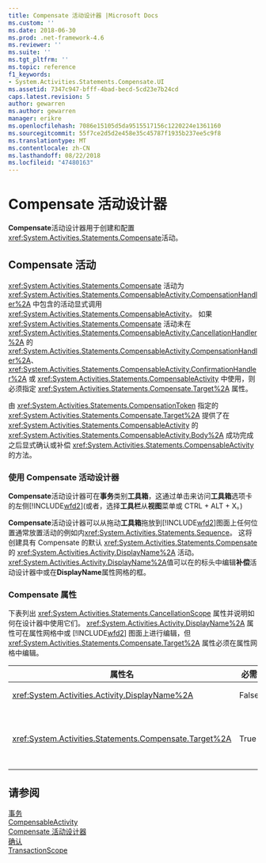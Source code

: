 ```yaml
---
title: Compensate 活动设计器 |Microsoft Docs
ms.custom: ''
ms.date: 2018-06-30
ms.prod: .net-framework-4.6
ms.reviewer: ''
ms.suite: ''
ms.tgt_pltfrm: ''
ms.topic: reference
f1_keywords:
- System.Activities.Statements.Compensate.UI
ms.assetid: 7347c947-bfff-4bad-becd-5cd23e7b24cd
caps.latest.revision: 5
author: gewarren
ms.author: gewarren
manager: erikre
ms.openlocfilehash: 7086e15105d5da9515517156c1220224e1361160
ms.sourcegitcommit: 55f7ce2d5d2e458e35c45787f1935b237ee5c9f8
ms.translationtype: MT
ms.contentlocale: zh-CN
ms.lasthandoff: 08/22/2018
ms.locfileid: "47480163"
---
```

# <a name="compensate-activity-designer"></a>Compensate 活动设计器
**Compensate**活动设计器用于创建和配置<xref:System.Activities.Statements.Compensate>活动。  
  
## <a name="the-compensate-activity"></a>Compensate 活动  
 <xref:System.Activities.Statements.Compensate> 活动为 <xref:System.Activities.Statements.CompensableActivity.CompensationHandler%2A> 中包含的活动显式调用 <xref:System.Activities.Statements.CompensableActivity>。 如果 <xref:System.Activities.Statements.Compensate> 活动未在 <xref:System.Activities.Statements.CompensableActivity.CancellationHandler%2A> 的 <xref:System.Activities.Statements.CompensableActivity.CompensationHandler%2A>、<xref:System.Activities.Statements.CompensableActivity.ConfirmationHandler%2A> 或 <xref:System.Activities.Statements.CompensableActivity> 中使用，则必须指定 <xref:System.Activities.Statements.Compensate.Target%2A> 属性。  
  
 由 <xref:System.Activities.Statements.CompensationToken> 指定的 <xref:System.Activities.Statements.Compensate.Target%2A> 提供了在 <xref:System.Activities.Statements.CompensableActivity> 的 <xref:System.Activities.Statements.CompensableActivity.Body%2A> 成功完成之后显式确认或补偿 <xref:System.Activities.Statements.CompensableActivity> 的方法。  
  
### <a name="using-the-compensate-activity-designer"></a>使用 Compensate 活动设计器  
 **Compensate**活动设计器可在**事务**类别**工具箱**，这通过单击来访问**工具箱**选项卡的左侧[!INCLUDE[wfd2](../includes/wfd2-md.md)](或者，选择**工具栏**从**视图**菜单或 CTRL + ALT + X。)  
  
 **Compensate**活动设计器可以从拖动**工具箱**拖放到[!INCLUDE[wfd2](../includes/wfd2-md.md)]图面上任何位置通常放置活动的例如内<xref:System.Activities.Statements.Sequence>。 这将创建具有 Compensate 的默认 <xref:System.Activities.Statements.Compensate> 的 <xref:System.Activities.Activity.DisplayName%2A> 活动。 <xref:System.Activities.Activity.DisplayName%2A>值可以在的标头中编辑**补偿**活动设计器中或在**DisplayName**属性网格的框。  
  
### <a name="the-compensate-properties"></a>Compensate 属性  
 下表列出 <xref:System.Activities.Statements.CancellationScope> 属性并说明如何在设计器中使用它们。 <xref:System.Activities.Activity.DisplayName%2A> 属性可在属性网格中或 [!INCLUDE[wfd2](../includes/wfd2-md.md)] 图面上进行编辑，但 <xref:System.Activities.Statements.Compensate.Target%2A> 属性必须在属性网格中编辑。  
  
|属性名|必需|用法|  
|-------------------|--------------|-----------|  
|<xref:System.Activities.Activity.DisplayName%2A>|False|指定 <xref:System.Activities.Statements.Compensate> 活动的可选友好名称。 默认值为 Compensate。|  
|<xref:System.Activities.Statements.Compensate.Target%2A>|True|指定 <xref:System.Activities.InArgument%601>，它包含此 <xref:System.Activities.Statements.CompensationToken> 活动的 <xref:System.Activities.Statements.Compensate>。|  
  
## <a name="see-also"></a>请参阅  
 [事务](../workflow-designer/transaction-activity-designers.md)   
 [CompensableActivity](../workflow-designer/compensableactivity-activity-designer.md)   
 [Compensate 活动设计器](../workflow-designer/compensate-activity-designer.md)   
 [确认](../workflow-designer/confirm-activity-designer.md)   
 [TransactionScope](../workflow-designer/transactionscope-activity-designer.md)